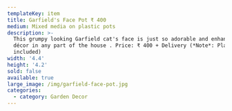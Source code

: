 ```yaml
---
templateKey: item
title: Garfield's Face Pot ₹ 400
medium: Mixed media on plastic pots
description: >-
  This grumpy looking Garfield cat's face is just so adorable and enhances the
  décor in any part of the house . Price: ₹ 400 + Delivery (*Note*: Plant not
  included)
width: '4.4'
height: '4.2'
sold: false
available: true
large_image: /img/garfield-face-pot.jpg
categories:
  - category: Garden Decor
---
```


